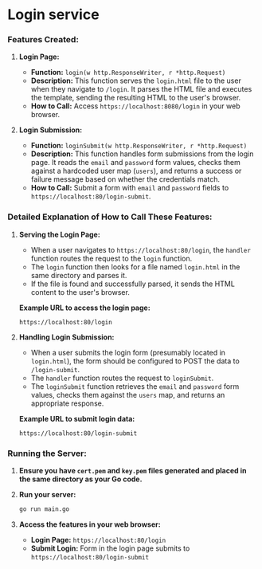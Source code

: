 # Login service

### Features Created:

1. **Login Page:**
   - **Function:** `login(w http.ResponseWriter, r *http.Request)`
   - **Description:** This function serves the `login.html` file to the user when they navigate to `/login`. It parses the HTML file and executes the template, sending the resulting HTML to the user's browser.
   - **How to Call:** Access `https://localhost:8080/login` in your web browser.

2. **Login Submission:**
   - **Function:** `loginSubmit(w http.ResponseWriter, r *http.Request)`
   - **Description:** This function handles form submissions from the login page. It reads the `email` and `password` form values, checks them against a hardcoded user map (`users`), and returns a success or failure message based on whether the credentials match.
   - **How to Call:** Submit a form with `email` and `password` fields to `https://localhost:80/login-submit`.

### Detailed Explanation of How to Call These Features:

1. **Serving the Login Page:**

    - When a user navigates to `https://localhost:80/login`, the `handler` function routes the request to the `login` function.
    - The `login` function then looks for a file named `login.html` in the same directory and parses it.
    - If the file is found and successfully parsed, it sends the HTML content to the user's browser.

    **Example URL to access the login page:**
    ```plaintext
    https://localhost:80/login
    ```

2. **Handling Login Submission:**

    - When a user submits the login form (presumably located in `login.html`), the form should be configured to POST the data to `/login-submit`.
    - The `handler` function routes the request to `loginSubmit`.
    - The `loginSubmit` function retrieves the `email` and `password` form values, checks them against the `users` map, and returns an appropriate response.

    **Example URL to submit login data:**
    ```plaintext
    https://localhost:80/login-submit
    ```


### Running the Server:

1. **Ensure you have `cert.pem` and `key.pem` files generated and placed in the same directory as your Go code.**
2. **Run your server:**

    ```sh
    go run main.go
    ```

3. **Access the features in your web browser:**

    - **Login Page:** `https://localhost:80/login`
    - **Submit Login:** Form in the login page submits to `https://localhost:80/login-submit`
